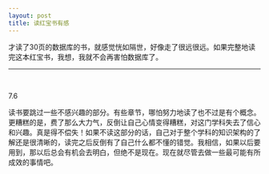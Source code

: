 ```yaml
---
layout: post
title: 读红宝书有感
---
```


才读了30页的数据库的书，就感觉恍如隔世，好像走了很远很远。如果完整地读完这本红宝书，我想，我就不会再害怕数据库了。

---
<br />

7.6

读书要跳过一些不感兴趣的部分。有些章节，哪怕努力地读了也不过是有个概念。更糟糕的是，费了那么大力气，反倒让自己心情变得糟糕，对这门学科失去了信心和兴趣。真是得不偿失！如果不读这部分的话，自己对于整个学科的知识架构的了解还是很清晰的，读完之后反倒有了自己什么都不懂的错觉。我相信，如果以后要用到，那以后总会有机会去明白，但绝不是现在。现在就尽管去做一些最可能有所成效的事情吧。
